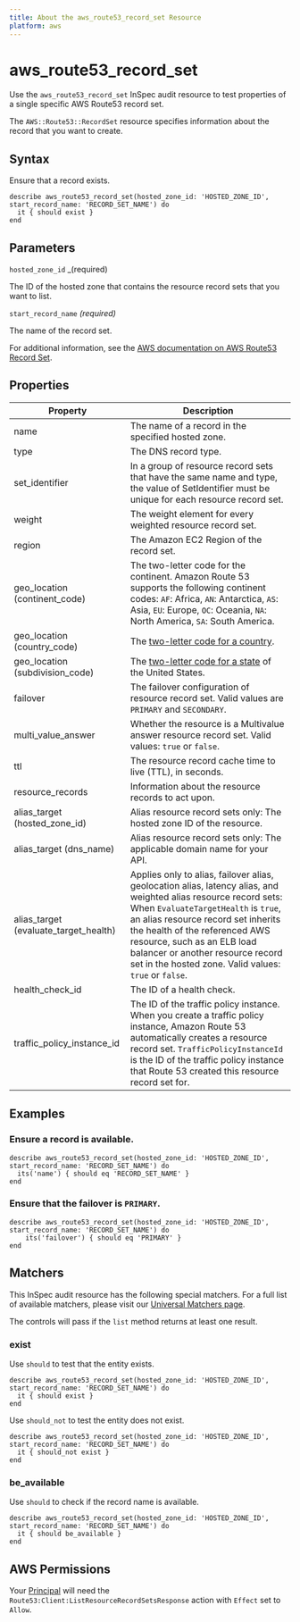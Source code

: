 ```yaml
---
title: About the aws_route53_record_set Resource
platform: aws
---
```


# aws\_route53\_record\_set

Use the `aws_route53_record_set` InSpec audit resource to test properties of a single specific AWS Route53 record set.

The `AWS::Route53::RecordSet` resource specifies information about the record that you want to create.

## Syntax

Ensure that a record exists.

    describe aws_route53_record_set(hosted_zone_id: 'HOSTED_ZONE_ID', start_record_name: 'RECORD_SET_NAME') do
      it { should exist }
    end

## Parameters

`hosted_zone_id` _(required)

The ID of the hosted zone that contains the resource record sets that you want to list.

`start_record_name` _(required)_

The name of the record set.

For additional information, see the [AWS documentation on AWS Route53 Record Set](https://docs.aws.amazon.com/AWSCloudFormation/latest/UserGuide/aws-properties-route53-recordset.html).

## Properties

| Property | Description|
| --- | --- |
| name | The name of a record in the specified hosted zone. |
| type | The DNS record type.  |
| set_identifier | In a group of resource record sets that have the same name and type, the value of SetIdentifier must be unique for each resource record set. |
| weight | The weight element for every weighted resource record set. |
| region | The Amazon EC2 Region of the record set. |
| geo_location (continent_code) | The two-letter code for the continent. Amazon Route 53 supports the following continent codes: `AF`: Africa, `AN`: Antarctica, `AS`: Asia, `EU`: Europe, `OC`: Oceania, `NA`: North America, `SA`: South America. |
| geo_location (country_code) | The [two-letter code for a country](https://en.wikipedia.org/wiki/ISO_3166-1_alpha-2). |
| geo_location (subdivision_code) | The [two-letter code for a state](https://pe.usps.com/text/pub28/28apb.htm) of the United States. |
| failover | The failover configuration of resource record set. Valid values are `PRIMARY` and `SECONDARY`. |
| multi_value_answer | Whether the resource is a Multivalue answer resource record set. Valid values: `true` or `false`. |
| ttl | The resource record cache time to live (TTL), in seconds. |
| resource_records | Information about the resource records to act upon. |
| alias_target (hosted_zone_id) | Alias resource record sets only: The hosted zone ID of the resource. |
| alias_target (dns_name) | Alias resource record sets only: The applicable domain name for your API. |
| alias_target (evaluate_target_health) | Applies only to alias, failover alias, geolocation alias, latency alias, and weighted alias resource record sets: When `EvaluateTargetHealth` is `true`, an alias resource record set inherits the health of the referenced AWS resource, such as an ELB load balancer or another resource record set in the hosted zone. Valid values: `true` or `false`. |
| health_check_id | The ID of a health check. |
| traffic_policy_instance_id | The ID of the traffic policy instance. When you create a traffic policy instance, Amazon Route 53 automatically creates a resource record set. `TrafficPolicyInstanceId` is the ID of the traffic policy instance that Route 53 created this resource record set for. |

## Examples

### Ensure a record is available.

    describe aws_route53_record_set(hosted_zone_id: 'HOSTED_ZONE_ID', start_record_name: 'RECORD_SET_NAME') do
      its('name') { should eq 'RECORD_SET_NAME' }
    end

### Ensure that the failover is `PRIMARY`.

    describe aws_route53_record_set(hosted_zone_id: 'HOSTED_ZONE_ID', start_record_name: 'RECORD_SET_NAME') do
        its('failover') { should eq 'PRIMARY' }
    end

## Matchers

This InSpec audit resource has the following special matchers. For a full list of available matchers, please visit our [Universal Matchers page](https://www.inspec.io/docs/reference/matchers/).

The controls will pass if the `list` method returns at least one result.

### exist

Use `should` to test that the entity exists.

    describe aws_route53_record_set(hosted_zone_id: 'HOSTED_ZONE_ID', start_record_name: 'RECORD_SET_NAME') do
      it { should exist }
    end

Use `should_not` to test the entity does not exist.

    describe aws_route53_record_set(hosted_zone_id: 'HOSTED_ZONE_ID', start_record_name: 'RECORD_SET_NAME') do
      it { should_not exist }
    end

### be_available

Use `should` to check if the record name is available.

    describe aws_route53_record_set(hosted_zone_id: 'HOSTED_ZONE_ID', start_record_name: 'RECORD_SET_NAME') do
      it { should be_available }
    end

## AWS Permissions

Your [Principal](https://docs.aws.amazon.com/IAM/latest/UserGuide/intro-structure.html#intro-structure-principal) will need the `Route53:Client:ListResourceRecordSetsResponse` action with `Effect` set to `Allow`.

